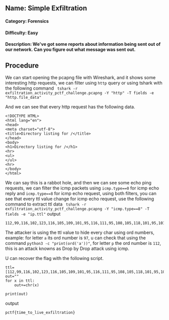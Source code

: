## Name: Simple Exfiltration
#### Category: Forensics
#### Difficulty: Easy
#### Description: We've got some reports about information being sent out of our network. Can you figure out what message was sent out.

## Procedure
We can start opening the pcapng file with Wireshark, and it shows some interesting http requests, we can filter using ```http``` query or using tshark with the following command ``` tshark -r exfiltration_activity_pctf_challenge.pcapng -Y "http" -T fields -e "http.file_data"```

And we can see that every http request has the following data.

```
<!DOCTYPE HTML>
<html lang="en">
<head>
<meta charset="utf-8">
<title>Directory listing for /</title>
</head>
<body>
<h1>Directory listing for /</h1>
<hr>
<ul>
</ul>
<hr>
</body>
</html>
```

We can say this is a rabbot hole, and then we can see some echo ping requests, we can filter the icmp packets using ```icmp.type==0``` for icmp echo reply and ```icmp.type==8``` for icmp echo request, using both filters, you can see that every ttl value change for icmp echo request, use the following command to extract ttl data ``` tshark -r exfiltration_activity_pctf_challenge.pcapng -Y "icmp.type==8" -T fields -e "ip.ttl"```
output
```
112,99,116,102,123,116,105,109,101,95,116,111,95,108,105,118,101,95,101,120,102,105,108,116,114,97,116,105,111,110,125
```

The attacker is using the ttl value to hide every char using ord numbers, example: for letter ```a```  its ord number is ```97```, u can check that using the command ```python3 -c "print(ord('a'))"```, for letter ```p``` the ord number is ```112```, this is an attack knowns as Drop by Drop attack using icmp.

U can recover the flag with the following script.
```
ttl=[112,99,116,102,123,116,105,109,101,95,116,111,95,108,105,118,101,95,101,120,102,105,108,116,114,97,116,105,111,110,125]
out=""
for x in ttl:
    out+=chr(x)

print(out)
```
output 
```
pctf{time_to_live_exfiltration}
```



